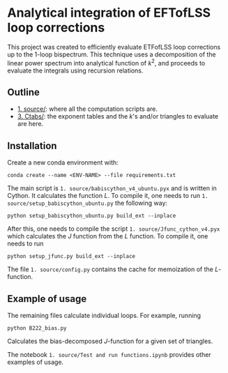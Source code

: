 # Analytical integration of EFTofLSS loop corrections

This project was created to efficiently evaluate ETFofLSS loop corrections up to the 1-loop bispectrum. 
This technique uses a decomposition of the linear power spectrum into analytical function of $k^2$, and proceeds to evaluate the integrals using recursion relations.

## Outline

- [1. source/](1.%20source/): where all the computation scripts are.
- [3. Ctabs/](3.%20Ctabs/): the exponent tables and the $k$'s and/or triangles to evaluate are here.

## Installation
Create a new conda environment with:
```
conda create --name <ENV-NAME> --file requirements.txt
```

The main script is `1. source/babiscython_v4_ubuntu.pyx` and is written in Cython. 
It calculates the function $L$.
To compile it, one needs to run `1. source/setup_babiscython_ubuntu.py` the following way:
```
python setup_babiscython_ubuntu.py build_ext --inplace
```

After this, one needs to compile the script `1. source/Jfunc_cython_v4.pyx` which calculates the $J$ function from the $L$ function.
To compile it, one needs to run 
```
python setup_jfunc.py build_ext --inplace
```

The file `1. source/config.py` contains the cache for memoization of the $L$-function.

## Example of usage

The remaining files calculate individual loops.
For example, running 
```
python B222_bias.py
```

Calculates the bias-decomposed $J$-function for a given set of triangles.

The notebook `1. source/Test and run functions.ipynb` provides other examples of usage.